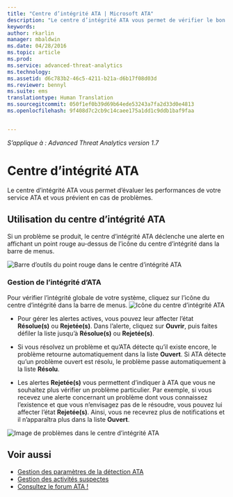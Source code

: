 ```yaml
---
title: "Centre d’intégrité ATA | Microsoft ATA"
description: "Le centre d’intégrité ATA vous permet de vérifier le bon fonctionnement du service ATA et vous avertit en cas de problèmes potentiels."
keywords: 
author: rkarlin
manager: mbaldwin
ms.date: 04/28/2016
ms.topic: article
ms.prod: 
ms.service: advanced-threat-analytics
ms.technology: 
ms.assetid: d6c783b2-46c5-4211-b21a-d6b17f08d03d
ms.reviewer: bennyl
ms.suite: ems
translationtype: Human Translation
ms.sourcegitcommit: 050f1ef0b39d69b64ede53243a7fa2d33d0e4813
ms.openlocfilehash: 9f408d7c2cb9c14caee175a1dd1c9ddb1baf9faa


---
```


*S’applique à : Advanced Threat Analytics version 1.7*



# Centre d’intégrité ATA
Le centre d’intégrité ATA vous permet d’évaluer les performances de votre service ATA et vous prévient en cas de problèmes.

## Utilisation du centre d’intégrité ATA
Si un problème se produit, le centre d’intégrité ATA déclenche une alerte en affichant un point rouge au-dessus de l’icône du centre d’intégrité dans la barre de menus.

![Barre d’outils du point rouge dans le centre d’intégrité ATA](media/ATA-Health-Center-Alert-red-dot.png)

### Gestion de l’intégrité d’ATA
Pour vérifier l’intégrité globale de votre système, cliquez sur l’icône du centre d’intégrité dans la barre de menus. ![Icône du centre d’intégrité ATA](media/ATA-red-dot.png)

-   Pour gérer les alertes actives, vous pouvez leur affecter l’état **Résolue(s)** ou **Rejetée(s)**. Dans l’alerte, cliquez sur **Ouvrir**, puis faites défiler la liste jusqu’à **Résolue(s)** ou **Rejetée(s)**.

-   Si vous résolvez un problème et qu’ATA détecte qu’il existe encore, le problème retourne automatiquement dans la liste **Ouvert**. Si ATA détecte qu’un problème ouvert est résolu, le problème passe automatiquement à la liste **Résolu**.

-   Les alertes **Rejetée(s)** vous permettent d’indiquer à ATA que vous ne souhaitez plus vérifier un problème particulier. Par exemple, si vous recevez une alerte concernant un problème dont vous connaissez l’existence et que vous n’envisagez pas de le résoudre, vous pouvez lui affecter l’état **Rejetée(s)**. Ainsi, vous ne recevrez plus de notifications et il n’apparaîtra plus dans la liste **Ouvert**.

![Image de problèmes dans le centre d’intégrité ATA](media/ATA-Health-Issue.JPG)

## Voir aussi
- [Gestion des paramètres de la détection ATA](working-with-detection-settings.md)
- [Gestion des activités suspectes](working-with-suspicious-activities.md)
- [Consultez le forum ATA !](https://social.technet.microsoft.com/Forums/security/home?forum=mata)



<!--HONumber=Aug16_HO5-->


